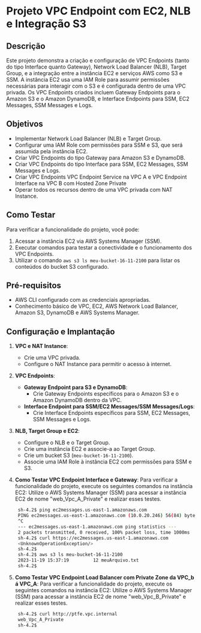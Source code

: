 # Projeto VPC Endpoint com EC2, NLB e Integração S3

## Descrição
Este projeto demonstra a criação e configuração de VPC Endpoints (tanto do tipo Interface quanto Gateway), Network Load Balancer (NLB), Target Group, e a integração entre a instância EC2 e serviços AWS como S3 e SSM. A instância EC2 usa uma IAM Role para assumir permissões necessárias para interagir com o S3 e é configurada dentro de uma VPC privada. Os VPC Endpoints criados incluem Gateway Endpoints para o Amazon S3 e o Amazon DynamoDB, e Interface Endpoints para SSM, EC2 Messages, SSM Messages e Logs.

## Objetivos
- Implementar Network Load Balancer (NLB) e Target Group.
- Configurar uma IAM Role com permissões para SSM e S3, que será assumida pela instância EC2.
- Criar VPC Endpoints do tipo Gateway para Amazon S3 e DynamoDB.
- Criar VPC Endpoints do tipo Interface para SSM, EC2 Messages, SSM Messages e Logs.
- Criar VPC Endpoints VPC Endpoint Service na VPC A e VPC Endpoint Interface na VPC B com Hosted Zone Private
- Operar todos os recursos dentro de uma VPC privada com NAT Instance.

## Como Testar
Para verificar a funcionalidade do projeto, você pode:
1. Acessar a instância EC2 via AWS Systems Manager (SSM).
2. Executar comandos para testar a conectividade e o funcionamento dos VPC Endpoints.
3. Utilizar o comando `aws s3 ls meu-bucket-16-11-2100` para listar os conteúdos do bucket S3 configurado.

## Pré-requisitos
- AWS CLI configurado com as credenciais apropriadas.
- Conhecimento básico de VPC, EC2, AWS Network Load Balancer, Amazon S3, DynamoDB e AWS Systems Manager.

## Configuração e Implantação
1. **VPC e NAT Instance**:
    - Crie uma VPC privada.
    - Configure o NAT Instance para permitir o acesso à internet.

2. **VPC Endpoints**:
    - **Gateway Endpoint para S3 e DynamoDB**:
        - Crie Gateway Endpoints específicos para o Amazon S3 e o Amazon DynamoDB dentro da VPC.
    - **Interface Endpoint para SSM/EC2 Messages/SSM Messages/Logs**:
        - Crie Interface Endpoints específicos para SSM, EC2 Messages, SSM Messages e Logs.

3. **NLB, Target Group e EC2**:
    - Configure o NLB e o Target Group.
    - Crie uma instância EC2 e associe-a ao Target Group.
    - Crie um bucket S3 (`meu-bucket-16-11-2100`).
    - Associe uma IAM Role à instância EC2 com permissões para SSM e S3.

4. **Como Testar VPC Endpoint Interface e Gateway**:
Para verificar a funcionalidade do projeto, execute os seguintes comandos na instância EC2:
Utilize o AWS Systems Manager (SSM) para acessar a instância EC2 de nome "web_Vpc_A_Private" e realizar esses testes.

   ```bash
    sh-4.2$ ping ec2messages.us-east-1.amazonaws.com
    PING ec2messages.us-east-1.amazonaws.com (10.0.20.246) 56(84) bytes of data.
    ^C
    --- ec2messages.us-east-1.amazonaws.com ping statistics ---
    2 packets transmitted, 0 received, 100% packet loss, time 1000ms
    sh-4.2$ curl https://ec2messages.us-east-1.amazonaws.com
    <UnknownOperationException/>
    sh-4.2$
    sh-4.2$ aws s3 ls meu-bucket-16-11-2100
    2023-11-19 15:37:19         12 meuArquivo.txt
    sh-4.2$
    ```
4. **Como Testar VPC Endpoint Load Balancer com Private Zone da VPC_b á VPC_A**:
   Para verificar a funcionalidade do projeto, execute os seguintes comandos na instância EC2:
   Utilize o AWS Systems Manager (SSM) para acessar a instância EC2 de nome "web_Vpc_B_Private" e realizar esses testes.

   ```bash
    sh-4.2$ curl http://ptfe.vpc.internal
    web_Vpc_A_Private
    sh-4.2$
    ```   
